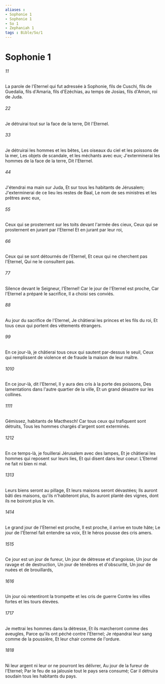 ```yaml
---
aliases : 
- Sophonie 1
- Sophonie 1
- So 1
- Zephaniah 1
tags : Bible/So/1
---
```


# Sophonie 1

###### 11
La parole de l'Eternel qui fut adressée à Sophonie, fils de Cuschi, fils de Guedalia, fils d'Amaria, fils d'Ezéchias, au temps de Josias, fils d'Amon, roi de Juda.
###### 22
Je détruirai tout sur la face de la terre, Dit l'Eternel.
###### 33
Je détruirai les hommes et les bêtes, Les oiseaux du ciel et les poissons de la mer, Les objets de scandale, et les méchants avec eux; J'exterminerai les hommes de la face de la terre, Dit l'Eternel.
###### 44
J'étendrai ma main sur Juda, Et sur tous les habitants de Jérusalem; J'exterminerai de ce lieu les restes de Baal, Le nom de ses ministres et les prêtres avec eux,
###### 55
Ceux qui se prosternent sur les toits devant l'armée des cieux, Ceux qui se prosternent en jurant par l'Eternel Et en jurant par leur roi,
###### 66
Ceux qui se sont détournés de l'Eternel, Et ceux qui ne cherchent pas l'Eternel, Qui ne le consultent pas.
###### 77
Silence devant le Seigneur, l'Eternel! Car le jour de l'Eternel est proche, Car l'Eternel a préparé le sacrifice, Il a choisi ses conviés.
###### 88
Au jour du sacrifice de l'Eternel, Je châtierai les princes et les fils du roi, Et tous ceux qui portent des vêtements étrangers.
###### 99
En ce jour-là, je châtierai tous ceux qui sautent par-dessus le seuil, Ceux qui remplissent de violence et de fraude la maison de leur maître.
###### 1010
En ce jour-là, dit l'Eternel, Il y aura des cris à la porte des poissons, Des lamentations dans l'autre quartier de la ville, Et un grand désastre sur les collines.
###### 1111
Gémissez, habitants de Macthesch! Car tous ceux qui trafiquent sont détruits, Tous les hommes chargés d'argent sont exterminés.
###### 1212
En ce temps-là, je fouillerai Jérusalem avec des lampes, Et je châtierai les hommes qui reposent sur leurs lies, Et qui disent dans leur coeur: L'Eternel ne fait ni bien ni mal.
###### 1313
Leurs biens seront au pillage, Et leurs maisons seront dévastées; Ils auront bâti des maisons, qu'ils n'habiteront plus, Ils auront planté des vignes, dont ils ne boiront plus le vin.
###### 1414
Le grand jour de l'Eternel est proche, Il est proche, il arrive en toute hâte; Le jour de l'Eternel fait entendre sa voix, Et le héros pousse des cris amers.
###### 1515
Ce jour est un jour de fureur, Un jour de détresse et d'angoisse, Un jour de ravage et de destruction, Un jour de ténèbres et d'obscurité, Un jour de nuées et de brouillards,
###### 1616
Un jour où retentiront la trompette et les cris de guerre Contre les villes fortes et les tours élevées.
###### 1717
Je mettrai les hommes dans la détresse, Et ils marcheront comme des aveugles, Parce qu'ils ont péché contre l'Eternel; Je répandrai leur sang comme de la poussière, Et leur chair comme de l'ordure.
###### 1818
Ni leur argent ni leur or ne pourront les délivrer, Au jour de la fureur de l'Eternel; Par le feu de sa jalousie tout le pays sera consumé; Car il détruira soudain tous les habitants du pays.
